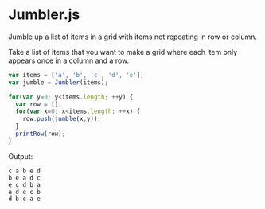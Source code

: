 # Jumbler.js #

Jumble up a list of items in a grid with items not repeating in row or column. 

Take a list of items that you want to make a grid where each item only appears once in a column and a row.

```javascript
var items = ['a', 'b', 'c', 'd', 'e']; 
var jumble = Jumbler(items);

for(var y=0; y<items.length; ++y) {
  var row = [];
  for(var x=0; x<items.length; ++x) {
    row.push(jumble(x,y));
  }
  printRow(row);
}
```

Output:

```
c a b e d
b e a d c
e c d b a
a d e c b
d b c a e
```
